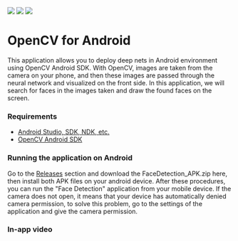 ![](https://img.shields.io/badge/Android-3DDC84?style=for-the-badge&logo=android&logoColor=white)  ![](https://img.shields.io/badge/Java-ED8B00?style=for-the-badge&logo=java&logoColor=white)  ![](https://img.shields.io/badge/OpenCV-27338e?style=for-the-badge&logo=OpenCV&logoColor=white)

#  OpenCV for Android

This application allows you to deploy deep nets in Android environment using OpenCV Android SDK. With OpenCV, images are taken from the camera on your phone, and then these images are passed through the neural network and visualized on the front side. In this application, we will search for faces in the images taken and draw the found faces on the screen.


### Requirements

* [Android Studio, SDK, NDK, etc.](https://developer.android.com/studio)
* [OpenCV Android SDK](https://sourceforge.net/projects/opencvlibrary/files/opencv-android/3.4.3/opencv-3.4.3-android-sdk.zip/download)


### Running the application on Android

Go to the [Releases](https://github.com/AhmetFurkanDEMIR/OpenCV-for-Android/releases) section and download the FaceDetection_APK.zip here, then install both APK files on your android device. After these procedures, you can run the "Face Detection" application from your mobile device. If the camera does not open, it means that your device has automatically denied camera permission, to solve this problem, go to the settings of the application and give the camera permission.

### In-app video

[](https://user-images.githubusercontent.com/54184905/126599573-9f976fc7-0476-4f82-af44-ef2a3e2f68e7.mp4)
